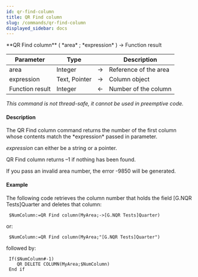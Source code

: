 ```yaml
---
id: qr-find-column
title: QR Find column
slug: /commands/qr-find-column
displayed_sidebar: docs
---
```


<!--REF #_command_.QR Find column.Syntax-->**QR Find column** ( *area* ; *expression* ) -> Function result<!-- END REF-->
<!--REF #_command_.QR Find column.Params-->
| Parameter | Type |  | Description |
| --- | --- | --- | --- |
| area | Integer | &#8594;  | Reference of the area |
| expression | Text, Pointer | &#8594;  | Column object |
| Function result | Integer | &#8592; | Number of the column |

<!-- END REF-->

*This command is not thread-safe, it cannot be used in preemptive code.*


#### Description 

<!--REF #_command_.QR Find column.Summary-->The QR Find column command returns the number of the first column whose contents match the *expression* passed in parameter.<!-- END REF-->

*expression* can either be a string or a pointer.

QR Find column returns –1 if nothing has been found.

If you pass an invalid area number, the error -9850 will be generated.

#### Example 

The following code retrieves the column number that holds the field \[G.NQR Tests\]Quarter and deletes that column:

```4d
 $NumColumn:=QR Find column(MyArea;->[G.NQR Tests]Quarter)
```

or:

```4d
 $NumColumn:=QR Find column(MyArea;"[G.NQR Tests]Quarter")
```

followed by:

```4d
 If($NumColumn#-1)
    QR DELETE COLUMN(MyArea;$NumColumn)
 End if
```
